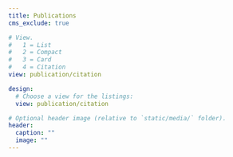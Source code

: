 ```yaml
---
title: Publications
cms_exclude: true

# View.
#   1 = List
#   2 = Compact
#   3 = Card
#   4 = Citation
view: publication/citation

design:
  # Choose a view for the listings:
  view: publication/citation

# Optional header image (relative to `static/media/` folder).
header:
  caption: ""
  image: ""
---
```

